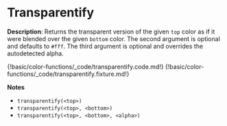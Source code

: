 # Transparentify

__Description__: Returns the transparent version of the given `top` color as if it were blended over the given `bottom` color. The second argument is optional and defaults to `#fff`. The third argument is optional and overrides the autodetected alpha.

{!basic/color-functions/_code/transparentify.code.md!}
{!basic/color-functions/_code/transparentify.fixture.md!}

__Notes__

+ `transparentify(<top>)`
+ `transparentify(<top>, <bottom>)`
+ `transparentify(<top>, <bottom>, <alpha>)`

<div class="cf"></div>
<div class="end-last"></div>


